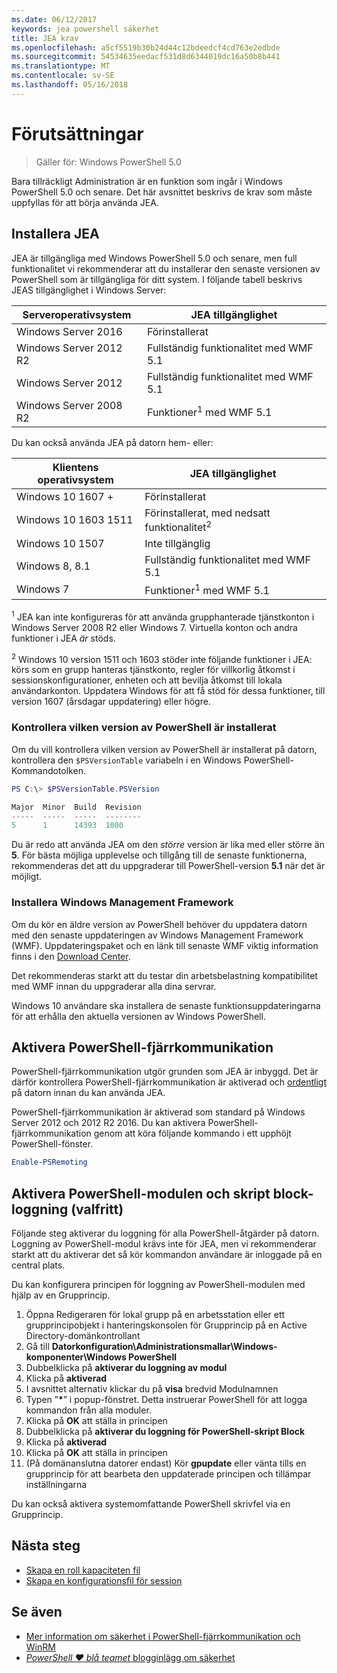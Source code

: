 ```yaml
---
ms.date: 06/12/2017
keywords: jea powershell säkerhet
title: JEA krav
ms.openlocfilehash: a5cf5519b30b24d44c12bdeedcf4cd763e2edbde
ms.sourcegitcommit: 54534635eedacf531d8d6344019dc16a50b8b441
ms.translationtype: MT
ms.contentlocale: sv-SE
ms.lasthandoff: 05/16/2018
---
```

# <a name="prerequisites"></a>Förutsättningar

> Gäller för: Windows PowerShell 5.0

Bara tillräckligt Administration är en funktion som ingår i Windows PowerShell 5.0 och senare.
Det här avsnittet beskrivs de krav som måste uppfyllas för att börja använda JEA.

## <a name="install-jea"></a>Installera JEA

JEA är tillgängliga med Windows PowerShell 5.0 och senare, men full funktionalitet vi rekommenderar att du installerar den senaste versionen av PowerShell som är tillgängliga för ditt system.
I följande tabell beskrivs JEAS tillgänglighet i Windows Server:

Serveroperativsystem   | JEA tillgänglighet
--------------------------|--------------------------------
Windows Server 2016       | Förinstallerat
Windows Server 2012 R2    | Fullständig funktionalitet med WMF 5.1
Windows Server 2012       | Fullständig funktionalitet med WMF 5.1
Windows Server 2008 R2    | Funktioner<sup>1</sup> med WMF 5.1

Du kan också använda JEA på datorn hem- eller:

Klientens operativsystem   | JEA tillgänglighet
--------------------------|-----------------------------------------------------
Windows 10 1607 +          | Förinstallerat
Windows 10 1603 1511     | Förinstallerat, med nedsatt funktionalitet<sup>2</sup>
Windows 10 1507           | Inte tillgänglig
Windows 8, 8.1            | Fullständig funktionalitet med WMF 5.1
Windows 7                 | Funktioner<sup>1</sup> med WMF 5.1

<sup>1</sup> JEA kan inte konfigureras för att använda grupphanterade tjänstkonton i Windows Server 2008 R2 eller Windows 7.
Virtuella konton och andra funktioner i JEA *är* stöds.

<sup>2</sup> Windows 10 version 1511 och 1603 stöder inte följande funktioner i JEA: körs som en grupp hanteras tjänstkonto, regler för villkorlig åtkomst i sessionskonfigurationer, enheten och att bevilja åtkomst till lokala användarkonton.
Uppdatera Windows för att få stöd för dessa funktioner, till version 1607 (årsdagar uppdatering) eller högre.

### <a name="check-which-version-of-powershell-is-installed"></a>Kontrollera vilken version av PowerShell är installerat

Om du vill kontrollera vilken version av PowerShell är installerat på datorn, kontrollera den `$PSVersionTable` variabeln i en Windows PowerShell-Kommandotolken.

```powershell
PS C:\> $PSVersionTable.PSVersion

Major  Minor  Build  Revision
-----  -----  -----  --------
5      1      14393  1000
```

Du är redo att använda JEA om den *större* version är lika med eller större än **5**.
För bästa möjliga upplevelse och tillgång till de senaste funktionerna, rekommenderas det att du uppgraderar till PowerShell-version **5.1** när det är möjligt.

### <a name="install-windows-management-framework"></a>Installera Windows Management Framework

Om du kör en äldre version av PowerShell behöver du uppdatera datorn med den senaste uppdateringen av Windows Management Framework (WMF).
Uppdateringspaket och en länk till senaste WMF viktig information finns i den [Download Center](https://aka.ms/WMF5).

Det rekommenderas starkt att du testar din arbetsbelastning kompatibilitet med WMF innan du uppgraderar alla dina servrar.

Windows 10 användare ska installera de senaste funktionsuppdateringarna för att erhålla den aktuella versionen av Windows PowerShell.

## <a name="enable-powershell-remoting"></a>Aktivera PowerShell-fjärrkommunikation

PowerShell-fjärrkommunikation utgör grunden som JEA är inbyggd.
Det är därför kontrollera PowerShell-fjärrkommunikation är aktiverad och [ordentligt](https://msdn.microsoft.com/powershell/scripting/setup/winrmsecurity) på datorn innan du kan använda JEA.

PowerShell-fjärrkommunikation är aktiverad som standard på Windows Server 2012 och 2012 R2 2016.
Du kan aktivera PowerShell-fjärrkommunikation genom att köra följande kommando i ett upphöjt PowerShell-fönster.

```powershell
Enable-PSRemoting
```

## <a name="enable-powershell-module-and-script-block-logging-optional"></a>Aktivera PowerShell-modulen och skript block-loggning (valfritt)

Följande steg aktiverar du loggning för alla PowerShell-åtgärder på datorn.
Loggning av PowerShell-modul krävs inte för JEA, men vi rekommenderar starkt att du aktiverar det så kör kommandon användare är inloggade på en central plats.

Du kan konfigurera principen för loggning av PowerShell-modulen med hjälp av en Grupprincip.

1. Öppna Redigeraren för lokal grupp på en arbetsstation eller ett grupprincipobjekt i hanteringskonsolen för Grupprincip på en Active Directory-domänkontrollant
2. Gå till **Datorkonfiguration\\Administrationsmallar\\Windows-komponenter\\Windows PowerShell**
3. Dubbelklicka på **aktiverar du loggning av modul**
4. Klicka på **aktiverad**
5. I avsnittet alternativ klickar du på **visa** bredvid Modulnamnen
6. Typen ”**\***” i popup-fönstret. Detta instruerar PowerShell för att logga kommandon från alla moduler.
7. Klicka på **OK** att ställa in principen
8. Dubbelklicka på **aktiverar du loggning för PowerShell-skript Block**
9. Klicka på **aktiverad**
10. Klicka på **OK** att ställa in principen
11. (På domänanslutna datorer endast) Kör **gpupdate** eller vänta tills en grupprincip för att bearbeta den uppdaterade principen och tillämpar inställningarna

Du kan också aktivera systemomfattande PowerShell skrivfel via en Grupprincip.

## <a name="next-steps"></a>Nästa steg

- [Skapa en roll kapaciteten fil](role-capabilities.md)
- [Skapa en konfigurationsfil för session](session-configurations.md)

## <a name="see-also"></a>Se även

- [Mer information om säkerhet i PowerShell-fjärrkommunikation och WinRM](https://msdn.microsoft.com/powershell/scripting/setup/winrmsecurity)
- [*PowerShell ♥ blå teamet* blogginlägg om säkerhet](https://blogs.msdn.microsoft.com/powershell/2015/06/09/powershell-the-blue-team/)